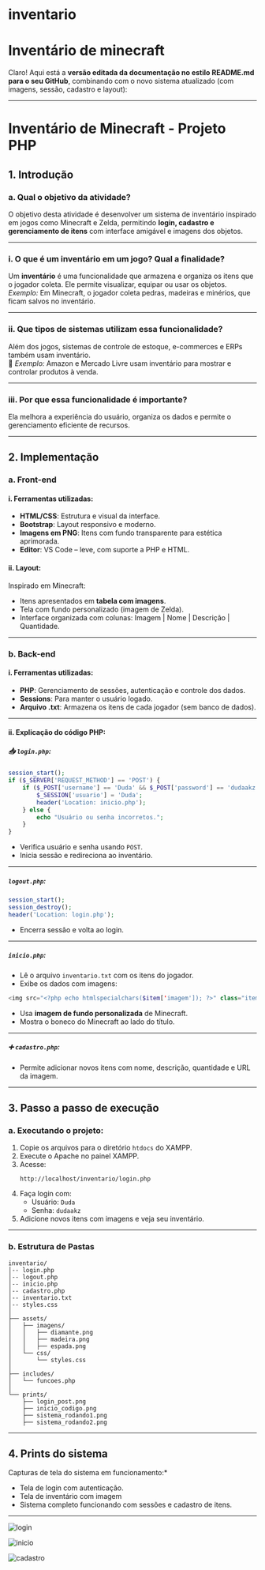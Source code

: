 # inventario
#  Inventário de minecraft
Claro! Aqui está a **versão editada da documentação no estilo README.md para o seu GitHub**, combinando com o novo sistema atualizado (com imagens, sessão, cadastro e layout):

---

# Inventário de Minecraft - Projeto PHP

## 1. Introdução

### a. Qual o objetivo da atividade?

O objetivo desta atividade é desenvolver um sistema de inventário inspirado em jogos como Minecraft e Zelda, permitindo **login, cadastro e gerenciamento de itens** com interface amigável e imagens dos objetos.

---

### i. O que é um inventário em um jogo? Qual a finalidade?

Um **inventário** é uma funcionalidade que armazena e organiza os itens que o jogador coleta. Ele permite visualizar, equipar ou usar os objetos.\
*Exemplo:* Em Minecraft, o jogador coleta pedras, madeiras e minérios, que ficam salvos no inventário.

---

### ii. Que tipos de sistemas utilizam essa funcionalidade?

Além dos jogos, sistemas de controle de estoque, e-commerces e ERPs também usam inventário.\
🛒 *Exemplo:* Amazon e Mercado Livre usam inventário para mostrar e controlar produtos à venda.

---

### iii. Por que essa funcionalidade é importante?

Ela melhora a experiência do usuário, organiza os dados e permite o gerenciamento eficiente de recursos.

---

## 2. Implementação

### a. Front-end

#### i. Ferramentas utilizadas:

- **HTML/CSS**: Estrutura e visual da interface.
- **Bootstrap**: Layout responsivo e moderno.
- **Imagens em PNG**: Itens com fundo transparente para estética aprimorada.
- **Editor**: VS Code – leve, com suporte a PHP e HTML.

#### ii. Layout:

Inspirado em Minecraft:

- Itens apresentados em **tabela com imagens**.
- Tela com fundo personalizado (imagem de Zelda).
- Interface organizada com colunas: Imagem | Nome | Descrição | Quantidade.

---

### b. Back-end

#### i. Ferramentas utilizadas:

- **PHP**: Gerenciamento de sessões, autenticação e controle dos dados.
- **Sessions**: Para manter o usuário logado.
- **Arquivo .txt**: Armazena os itens de cada jogador (sem banco de dados).

---

#### ii. Explicação do código PHP:

##### 📥 `login.php`:

```php
session_start();
if ($_SERVER['REQUEST_METHOD'] == 'POST') {
    if ($_POST['username'] == 'Duda' && $_POST['password'] == 'dudaakz') {
        $_SESSION['usuario'] = 'Duda';
        header('Location: inicio.php');
    } else {
        echo "Usuário ou senha incorretos.";
    }
}
```

- Verifica usuário e senha usando `POST`.
- Inicia sessão e redireciona ao inventário.

---

##### `logout.php`:

```php
session_start();
session_destroy();
header('Location: login.php');
```

- Encerra sessão e volta ao login.

---

##### `inicio.php`:

- Lê o arquivo `inventario.txt` com os itens do jogador.
- Exibe os dados com imagens:

```php
<img src="<?php echo htmlspecialchars($item['imagem']); ?>" class="item-img">
```

- Usa **imagem de fundo personalizada** de Minecraft.
- Mostra o boneco do Minecraft ao lado do título.

---

##### ➕ `cadastro.php`:

- Permite adicionar novos itens com nome, descrição, quantidade e URL da imagem.

---

## 3. Passo a passo de execução

### a. Executando o projeto:

1. Copie os arquivos para o diretório `htdocs` do XAMPP.
2. Execute o Apache no painel XAMPP.
3. Acesse:
   ```
   http://localhost/inventario/login.php
   ```
4. Faça login com:
   - Usuário: `Duda`
   - Senha: `dudaakz`
5. Adicione novos itens com imagens e veja seu inventário.

---

### b. Estrutura de Pastas

```
inventario/
│-- login.php
│-- logout.php
│-- inicio.php
│-- cadastro.php
│-- inventario.txt
│-- styles.css
│
├── assets/
│   ├── imagens/
│   │   ├── diamante.png
│   │   ├── madeira.png
│   │   ├── espada.png
│   └── css/
│       └── styles.css
│
├── includes/
│   └── funcoes.php
│
└── prints/
    ├── login_post.png
    ├── inicio_codigo.png
    ├── sistema_rodando1.png
    ├── sistema_rodando2.png
```

---

## 4. Prints do sistema

Capturas de tela do sistema em funcionamento:*

- Tela de login com autenticação.
- Tela de inventário com imagem
- Sistema completo funcionando com sessões e cadastro de itens.

---

![login](https://github.com/user-attachments/assets/c5a78f78-f5ae-4cb7-a3ac-9d9e7f43e2f7)

![inicio](https://github.com/user-attachments/assets/b6b420d2-c12d-4037-8eac-a347c44d621f)

![cadastro](https://github.com/user-attachments/assets/6b58ac07-bd1c-4178-8658-2e738890f5c2)
